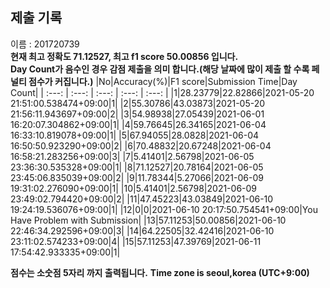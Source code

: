 


  
## 제출 기록  
이름 : 201720739  
**현재 최고 정확도 71.12527, 최고 f1 score 50.00856 입니다.**  
**Day Count가 음수인 경우 감점 제출을 의미 합니다.(해당 날짜에 많이 제출 할 수록 페널티 점수가 커집니다.)**
|No|Accuracy(%)|F1 score|Submission Time|Day Count|
| :---: | :---: | :---: | :---: | :---: |
|1|28.23779|22.82866|2021-05-20 21:51:00.538474+09:00|1|
|2|55.30786|43.03873|2021-05-20 21:56:11.943697+09:00|2|
|3|54.98938|27.05439|2021-06-01 16:20:07.304862+09:00|1|
|4|59.76645|26.34165|2021-06-04 16:33:10.819078+09:00|1|
|5|67.94055|28.0828|2021-06-04 16:50:50.923290+09:00|2|
|6|70.48832|20.67248|2021-06-04 16:58:21.283256+09:00|3|
|7|5.41401|2.56798|2021-06-05 23:36:30.535328+09:00|1|
|8|71.12527|20.78164|2021-06-05 23:45:06.835039+09:00|2|
|9|11.78344|5.27066|2021-06-09 19:31:02.276090+09:00|1|
|10|5.41401|2.56798|2021-06-09 23:49:02.794420+09:00|2|
|11|47.45223|43.03849|2021-06-10 19:24:19.536076+09:00|1|
|12|0|0|2021-06-10 20:17:50.754541+09:00|You Have Problem with Submission|
|13|57.11253|50.00856|2021-06-10 22:46:34.292596+09:00|3|
|14|64.22505|32.42416|2021-06-10 23:11:02.574233+09:00|4|
|15|57.11253|47.39769|2021-06-11 17:54:42.933335+09:00|1|


**점수는 소숫점 5자리 까지 출력됩니다.**
**Time zone is seoul,korea (UTC+9:00)**
